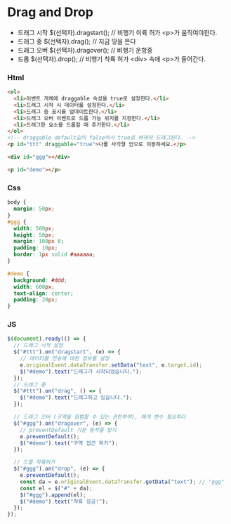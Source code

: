 # Drag and Drop

- 드래그 시작 $(선택자).dragstart(); // 비행기 이륙 허가 \<p>가 움직여야한다.
- 드래그 중 $(선택자).drag(); // 지금 땅을 뜬다
- 드래그 오버 $(선택자).dragover(); // 비행기 운항중
- 드롭 $(선택자).drop(); // 비행기 착륙 허가 \<div> 속애 \<p>가 들어간다.

### Html

```html
<ol>
  <li>이벤트 개체에 draggable 속성을 true로 설정한다.</li>
  <li>드래그 시작 시 데이터를 설정한다.</li>
  <li>드래그 중 표시를 업데이트한다.</li>
  <li>드래그 오버 이벤트로 드롭 가능 위치를 지정한다.</li>
  <li>드래그한 요소를 드롭할 때 추가한다.</li>
</ol>
<!-- draggable default값이 false여서 true로 바꿔야 드래그된다. -->
<p id="ttt" draggable="true">나를 사각형 안으로 이동하세요.</p>

<div id="ggg"></div>

<p id="demo"></p>
```

### Css

```css
body {
  margin: 50px;
}
#ggg {
  width: 500px;
  height: 50px;
  margin: 100px 0;
  padding: 10px;
  border: 1px solid #aaaaaa;
}

#demo {
  background: #ddd;
  width: 600px;
  text-align: center;
  padding: 20px;
}
```

### JS

```js
$(document).ready(() => {
  // 드래그 시작 설정
  $("#ttt").on("dragstart", (e) => {
    // 데이터를 전송에 대한 정보를 설정
    e.originalEvent.dataTransfer.setData("text", e.target.id);
    $("#demo").text("드래그가 시작되었습니다.");
  });
  // 드래그 중
  $("#ttt").on("drag", () => {
    $("#demo").text("드래그하고 있습니다.");
  });

  // 드래그 오버 (구역을 침범할 수 있는 권한부여), 매개 변수 필요하다
  $("#ggg").on("dragover", (e) => {
    // preventDefault 기본 동작을 방지
    e.preventDefault();
    $("#demo").text("구역 접근 허가");
  });

  // 드롭 착륙허가
  $("#ggg").on("drop", (e) => {
    e.preventDefault();
    const da = e.originalEvent.dataTransfer.getData("text"); // "ggg"
    const el = $("#" + da);
    $("#ggg").append(el);
    $("#demo").text("착륙 성공!");
  });
});
```
